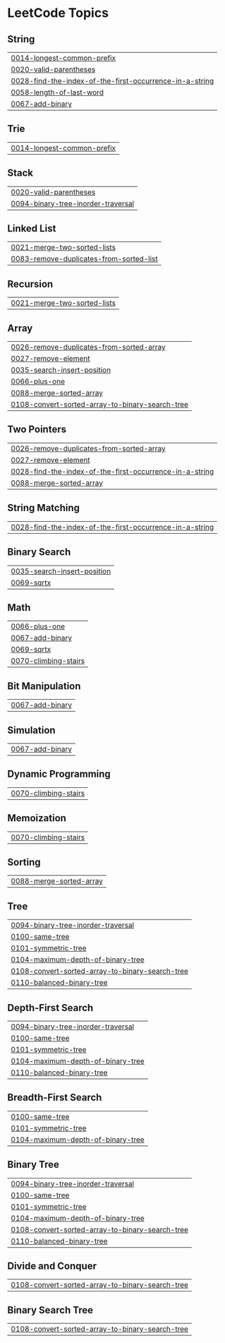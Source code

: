 <!---LeetCode Topics Start-->
# LeetCode Topics
## String
|  |
| ------- |
| [0014-longest-common-prefix](https://github.com/chris1797/LeetCode/tree/master/0014-longest-common-prefix) |
| [0020-valid-parentheses](https://github.com/chris1797/LeetCode/tree/master/0020-valid-parentheses) |
| [0028-find-the-index-of-the-first-occurrence-in-a-string](https://github.com/chris1797/LeetCode/tree/master/0028-find-the-index-of-the-first-occurrence-in-a-string) |
| [0058-length-of-last-word](https://github.com/chris1797/LeetCode/tree/master/0058-length-of-last-word) |
| [0067-add-binary](https://github.com/chris1797/LeetCode/tree/master/0067-add-binary) |
## Trie
|  |
| ------- |
| [0014-longest-common-prefix](https://github.com/chris1797/LeetCode/tree/master/0014-longest-common-prefix) |
## Stack
|  |
| ------- |
| [0020-valid-parentheses](https://github.com/chris1797/LeetCode/tree/master/0020-valid-parentheses) |
| [0094-binary-tree-inorder-traversal](https://github.com/chris1797/LeetCode/tree/master/0094-binary-tree-inorder-traversal) |
## Linked List
|  |
| ------- |
| [0021-merge-two-sorted-lists](https://github.com/chris1797/LeetCode/tree/master/0021-merge-two-sorted-lists) |
| [0083-remove-duplicates-from-sorted-list](https://github.com/chris1797/LeetCode/tree/master/0083-remove-duplicates-from-sorted-list) |
## Recursion
|  |
| ------- |
| [0021-merge-two-sorted-lists](https://github.com/chris1797/LeetCode/tree/master/0021-merge-two-sorted-lists) |
## Array
|  |
| ------- |
| [0026-remove-duplicates-from-sorted-array](https://github.com/chris1797/LeetCode/tree/master/0026-remove-duplicates-from-sorted-array) |
| [0027-remove-element](https://github.com/chris1797/LeetCode/tree/master/0027-remove-element) |
| [0035-search-insert-position](https://github.com/chris1797/LeetCode/tree/master/0035-search-insert-position) |
| [0066-plus-one](https://github.com/chris1797/LeetCode/tree/master/0066-plus-one) |
| [0088-merge-sorted-array](https://github.com/chris1797/LeetCode/tree/master/0088-merge-sorted-array) |
| [0108-convert-sorted-array-to-binary-search-tree](https://github.com/chris1797/LeetCode/tree/master/0108-convert-sorted-array-to-binary-search-tree) |
## Two Pointers
|  |
| ------- |
| [0026-remove-duplicates-from-sorted-array](https://github.com/chris1797/LeetCode/tree/master/0026-remove-duplicates-from-sorted-array) |
| [0027-remove-element](https://github.com/chris1797/LeetCode/tree/master/0027-remove-element) |
| [0028-find-the-index-of-the-first-occurrence-in-a-string](https://github.com/chris1797/LeetCode/tree/master/0028-find-the-index-of-the-first-occurrence-in-a-string) |
| [0088-merge-sorted-array](https://github.com/chris1797/LeetCode/tree/master/0088-merge-sorted-array) |
## String Matching
|  |
| ------- |
| [0028-find-the-index-of-the-first-occurrence-in-a-string](https://github.com/chris1797/LeetCode/tree/master/0028-find-the-index-of-the-first-occurrence-in-a-string) |
## Binary Search
|  |
| ------- |
| [0035-search-insert-position](https://github.com/chris1797/LeetCode/tree/master/0035-search-insert-position) |
| [0069-sqrtx](https://github.com/chris1797/LeetCode/tree/master/0069-sqrtx) |
## Math
|  |
| ------- |
| [0066-plus-one](https://github.com/chris1797/LeetCode/tree/master/0066-plus-one) |
| [0067-add-binary](https://github.com/chris1797/LeetCode/tree/master/0067-add-binary) |
| [0069-sqrtx](https://github.com/chris1797/LeetCode/tree/master/0069-sqrtx) |
| [0070-climbing-stairs](https://github.com/chris1797/LeetCode/tree/master/0070-climbing-stairs) |
## Bit Manipulation
|  |
| ------- |
| [0067-add-binary](https://github.com/chris1797/LeetCode/tree/master/0067-add-binary) |
## Simulation
|  |
| ------- |
| [0067-add-binary](https://github.com/chris1797/LeetCode/tree/master/0067-add-binary) |
## Dynamic Programming
|  |
| ------- |
| [0070-climbing-stairs](https://github.com/chris1797/LeetCode/tree/master/0070-climbing-stairs) |
## Memoization
|  |
| ------- |
| [0070-climbing-stairs](https://github.com/chris1797/LeetCode/tree/master/0070-climbing-stairs) |
## Sorting
|  |
| ------- |
| [0088-merge-sorted-array](https://github.com/chris1797/LeetCode/tree/master/0088-merge-sorted-array) |
## Tree
|  |
| ------- |
| [0094-binary-tree-inorder-traversal](https://github.com/chris1797/LeetCode/tree/master/0094-binary-tree-inorder-traversal) |
| [0100-same-tree](https://github.com/chris1797/LeetCode/tree/master/0100-same-tree) |
| [0101-symmetric-tree](https://github.com/chris1797/LeetCode/tree/master/0101-symmetric-tree) |
| [0104-maximum-depth-of-binary-tree](https://github.com/chris1797/LeetCode/tree/master/0104-maximum-depth-of-binary-tree) |
| [0108-convert-sorted-array-to-binary-search-tree](https://github.com/chris1797/LeetCode/tree/master/0108-convert-sorted-array-to-binary-search-tree) |
| [0110-balanced-binary-tree](https://github.com/chris1797/LeetCode/tree/master/0110-balanced-binary-tree) |
## Depth-First Search
|  |
| ------- |
| [0094-binary-tree-inorder-traversal](https://github.com/chris1797/LeetCode/tree/master/0094-binary-tree-inorder-traversal) |
| [0100-same-tree](https://github.com/chris1797/LeetCode/tree/master/0100-same-tree) |
| [0101-symmetric-tree](https://github.com/chris1797/LeetCode/tree/master/0101-symmetric-tree) |
| [0104-maximum-depth-of-binary-tree](https://github.com/chris1797/LeetCode/tree/master/0104-maximum-depth-of-binary-tree) |
| [0110-balanced-binary-tree](https://github.com/chris1797/LeetCode/tree/master/0110-balanced-binary-tree) |
## Breadth-First Search
|  |
| ------- |
| [0100-same-tree](https://github.com/chris1797/LeetCode/tree/master/0100-same-tree) |
| [0101-symmetric-tree](https://github.com/chris1797/LeetCode/tree/master/0101-symmetric-tree) |
| [0104-maximum-depth-of-binary-tree](https://github.com/chris1797/LeetCode/tree/master/0104-maximum-depth-of-binary-tree) |
## Binary Tree
|  |
| ------- |
| [0094-binary-tree-inorder-traversal](https://github.com/chris1797/LeetCode/tree/master/0094-binary-tree-inorder-traversal) |
| [0100-same-tree](https://github.com/chris1797/LeetCode/tree/master/0100-same-tree) |
| [0101-symmetric-tree](https://github.com/chris1797/LeetCode/tree/master/0101-symmetric-tree) |
| [0104-maximum-depth-of-binary-tree](https://github.com/chris1797/LeetCode/tree/master/0104-maximum-depth-of-binary-tree) |
| [0108-convert-sorted-array-to-binary-search-tree](https://github.com/chris1797/LeetCode/tree/master/0108-convert-sorted-array-to-binary-search-tree) |
| [0110-balanced-binary-tree](https://github.com/chris1797/LeetCode/tree/master/0110-balanced-binary-tree) |
## Divide and Conquer
|  |
| ------- |
| [0108-convert-sorted-array-to-binary-search-tree](https://github.com/chris1797/LeetCode/tree/master/0108-convert-sorted-array-to-binary-search-tree) |
## Binary Search Tree
|  |
| ------- |
| [0108-convert-sorted-array-to-binary-search-tree](https://github.com/chris1797/LeetCode/tree/master/0108-convert-sorted-array-to-binary-search-tree) |
<!---LeetCode Topics End-->
